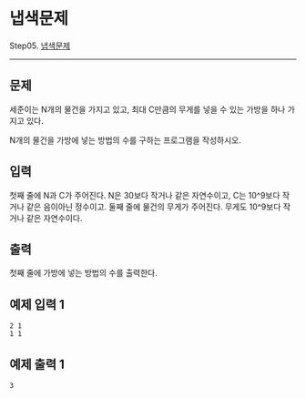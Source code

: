 # 냅색문제

Step05. [냅색문제](https://www.acmicpc.net/problem/1450)

---

## 문제

세준이는 N개의 물건을 가지고 있고, 최대 C만큼의 무게를 넣을 수 있는 가방을 하나 가지고 있다.

N개의 물건을 가방에 넣는 방법의 수를 구하는 프로그램을 작성하시오.

## 입력

첫째 줄에 N과 C가 주어진다. N은 30보다 작거나 같은 자연수이고, C는 10^9보다 작거나 같은 음이아닌 정수이고. 둘째 줄에 물건의 무게가 주어진다. 무게도 10^9보다 작거나 같은 자연수이다.

## 출력

첫째 줄에 가방에 넣는 방법의 수를 출력한다.

## 예제 입력 1 

```
2 1
1 1
```

## 예제 출력 1 

```
3
```